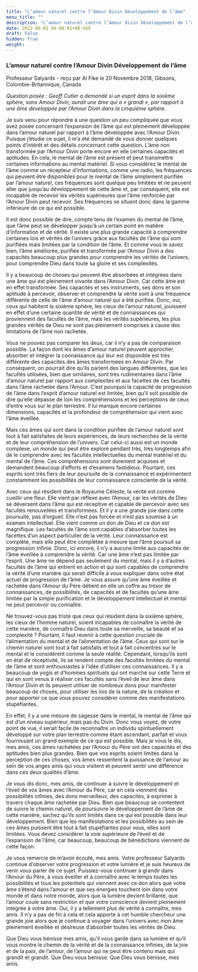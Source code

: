 ```yaml
---
title: "L’amour naturel contre l’Amour Divin Développement de l’âme"
menu_title: ""
description: "L’amour naturel contre l’Amour Divin Développement de l’âme"
date: 2022-06-01 06:00:01+00:569
draft: False
hidden: True
weight:
---
```

### L’amour naturel contre l’Amour Divin Développement de l’âme

Professeur Salyards - reçu par Al Fike le 20 Novembre 2018, Gibsons, Colombie-Britannique, Canada

*Question posée : Geoff Cutler a demandé si un esprit dans la sixième sphère, sans Amour Divin, aurait une âme qui a « grandi », par rapport à une âme développée par l’Amour Divin dans la cinquième sphère.*

Je suis venu pour répondre à une question un peu compliquée que vous avez posée concernant l’expansion de l’âme qui est pleinement développée dans l’amour naturel par rapport à l’âme développée avec l’Amour Divin. Puisque j’étudie ce sujet, il m’a été demandé de vous donner quelques points d’intérêt et des détails concernant cette question. L’âme non transformée par l’Amour Divin porte encore en elle certaines capacités et aptitudes. En cela, le mental de l’âme est présent et peut transmettre certaines informations au mental matériel. Si vous considérez le mental de l’âme comme un récepteur d’informations, comme une radio, les fréquences qui peuvent être disponibles pour le mental de l’âme simplement purifiée par l’amour naturel, ces fréquences sont quelque peu limitées et ne peuvent aller que jusqu’au développement de cette âme et, par conséquent, elle est incapable de recevoir les vérités supérieures que l’âme renforcée par l’Amour Divin peut recevoir. Ses fréquences se situent donc dans la gamme inférieure de ce qui est possible.

Il est donc possible de dire, compte tenu de l’examen du mental de l’âme, que l’âme peut se développer jusqu’à un certain point en matière d’information et de vérité. Il existe une plus grande capacité à comprendre certaines lois et vérités de l’univers grâce aux facultés de l’âme qui sont purifiées mais limitées par la condition de l’âme. Et comme vous le savez bien, l’âme améliorée, purifiée et transformée par l’Amour Divin a des capacités beaucoup plus grandes pour comprendre les vérités de l’univers, pour comprendre Dieu dans toute sa gloire et ses complexités.

Il y a beaucoup de choses qui peuvent être absorbées et intégrées dans une âme qui est pleinement vivante dans l’Amour Divin. Car cette âme est en effet transformée. Ses capacités et ses instruments, ses dons et son aptitude à percevoir, observer et comprendre la vérité sont à une fréquence différente de celle de l’âme d’amour naturel qui a été purifiée. Donc, oui, ceux qui habitent la sixième sphère, les cieux de l’amour naturel, jouissent en effet d’une certaine quantité de vérité et de connaissances qui proviennent des facultés de l’âme, mais les vérités supérieures, les plus grandes vérités de Dieu ne sont pas pleinement comprises à cause des limitations de l’âme non rachetée.

Vous ne pouvez pas comparer les deux, car il n’y a pas de comparaison possible. La façon dont les âmes d’amour naturel peuvent approcher, absorber et intégrer la connaissance qui leur est disponible est très différente des capacités des âmes transformées en Amour Divin. Par conséquent, on pourrait dire qu’ils parlent des langues différentes, que les facultés utilisées, bien que similaires, sont très rudimentaires dans l’âme d’amour naturel par rapport aux complexités et aux facettes de ces facultés dans l’âme rachetée dans l’Amour. C’est pourquoi la capacité de progression de l’âme dans l’esprit d’amour naturel est limitée, bien qu’il soit possible de dire qu’elle dépasse de loin les compréhensions et les perceptions de ceux d’entre vous sur le plan terrestre. Il lui manque encore certaines dimensions, capacités et la profondeur de compréhension qui vient avec l’âme éveillée.

Mais ces âmes qui sont dans la condition purifiée de l’amour naturel sont tout à fait satisfaites de leurs expériences, de leurs recherches de la vérité et de leur compréhension de l’univers. Car celui-ci aussi est un monde complexe, un monde qui peut être exploré pendant très, très longtemps afin de le comprendre avec les facultés intellectuelles du mental matériel et du mental de l’âme. Ces compréhensions sont durement acquises et demandent beaucoup d’efforts et d’examens fastidieux. Pourtant, ces esprits sont très fiers de leur poursuite de la connaissance et expérimentent constamment les possibilités de leur connaissance consciente de la vérité.

Avec ceux qui résident dans le Royaume Céleste, la vérité est comme cueillir une fleur. Elle vient par réflexe avec l’Amour, car les vérités de Dieu se déversent dans l’âme qui est réceptive et capable de percevoir avec ses facultés renouvelées et transformées. Et il y a une grande joie dans cette poursuite, pas d’orgueil. Elle n’est pas forcée et n’est pas soumise à un examen intellectuel. Elle vient comme un don de Dieu et ce don est magnifique. Les facultés de l’âme sont capables d’absorber toutes les facettes d’un aspect particulier de la vérité. Leur connaissance est complète, mais elle peut être complétée à mesure que l’âme poursuit sa progression infinie. Donc, ici encore, il n’y a aucune limite aux capacités de l’âme éveillée à comprendre la vérité. Car une âme n’est pas limitée par l’esprit. Une âme ne dépend pas seulement du mental, mais il y a d’autres facultés de l’âme qui entrent en action et qui sont capables de comprendre la vérité d’une manière qui serait difficile à vous expliquer dans votre état actuel de progression de l’âme. Je vous assure qu’une âme éveillée et rachetée dans l’Amour du Père détient en elle un coffre au trésor de connaissances, de possibilités, de capacités et de facultés qu’une âme limitée par la simple purification et le développement intellectuel et mental ne peut percevoir ou connaître.

Ne trouvez-vous pas triste que ceux qui résident dans la sixième sphère, les cieux de l’homme naturel, soient incapables de connaître la vérité de cette manière, de connaître Dieu dans toute sa merveille, sa beauté et sa complexité ? Pourtant, il faut revenir à cette question cruciale de l’alimentation du mental et de l’alimentation de l’âme. Ceux qui sont sur le chemin naturel sont tout à fait satisfaits et tout à fait concentrés sur le mental et le considèrent comme la seule réalité. Cependant, lorsqu’ils sont en état de réceptivité, ils se rendent compte des facultés limitées du mental de l’âme et sont enthousiastes à l’idée d’utiliser ces connaissances. Il y a beaucoup de yogis et d’hommes spirituels qui ont marché sur cette Terre et qui en sont venus à réaliser ces facultés sans l’éveil de leur âme dans l’Amour Divin et ils peuvent utiliser de nombreux dons pour manifester beaucoup de choses, pour utiliser les lois de la nature, de la création et pour apporter ce que vous pouvez considérer comme des manifestations stupéfiantes.

En effet, il y a une mesure de sagesse dans le mental, le mental de l’âme qui est d’un niveau supérieur, mais pas du Divin. Donc vous voyez, de votre point de vue, il serait facile de reconnaître un individu spirituellement développé sur votre plan terrestre comme étant ascendant, parfait et vous fournissant un grand exemple de ce qui est possible. Mais je vous le dis, mes amis, ces âmes rachetées par l’Amour du Père ont des capacités et des aptitudes bien plus grandes. Bien que vos esprits soient limités dans la perception de ces choses, vos âmes ressentent la puissance de l’amour au sein de vos anges amis qui vous visitent et peuvent sentir une différence dans ces deux qualités d’âme.

Je vous dis donc, mes amis, de continuer à suivre le développement et l’éveil de vos âmes avec l’Amour du Père, car en cela viennent des possibilités infinies, des dons merveilleux, des capacités, à exprimer à travers chaque âme rachetée par Dieu. Bien que beaucoup se contentent de suivre le chemin naturel, de poursuivre le développement de l’âme de cette manière, sachez qu’ils sont limités dans ce qui est possible dans leur développement. Bien que les manifestations et les possibilités au sein de ces âmes puissent être tout à fait stupéfiantes pour vous, elles sont limitées. Vous devez considérer la voie supérieure de l’éveil et de l’expansion de l’âme, car beaucoup, beaucoup de bénédictions viennent de cette façon.

Je vous remercie de m’avoir écouté, mes amis. Votre professeur Salyards continue d’observer votre progression et votre lumière et je suis heureux de venir vous parler de ce sujet. Puissiez-vous continuer à grandir dans l’Amour du Père, à vous éveiller et à connaître avec le temps toutes les possibilités et tous les potentiels qui viennent avec ce don alors que votre âme s’étend dans l’amour et que ses énergies touchent loin dans votre monde et dans notre monde, alors que la lumière devient brillante, que l’amour coule sans restriction et que votre conscience devient pleinement intégrée à votre âme. Oui, il y a tellement plus de vérité à connaître, mes amis. Il n’y a pas de fin à cela et cela apporte à cet humble chercheur une grande joie alors que je continue à voyager dans l’univers avec mon âme pleinement éveillée et désireuse d’absorber toutes les vérités de Dieu.

Que Dieu vous bénisse mes amis, qu’il vous garde dans sa lumière et qu’il vous montre le chemin de la vérité et de la connaissance infinies, de la joie et de la paix, de l’amour, de l’amour qui ne peut être contenu mais qui grandit et grandit. Que Dieu vous bénisse. Que Dieu vous bénisse, mes amis.



